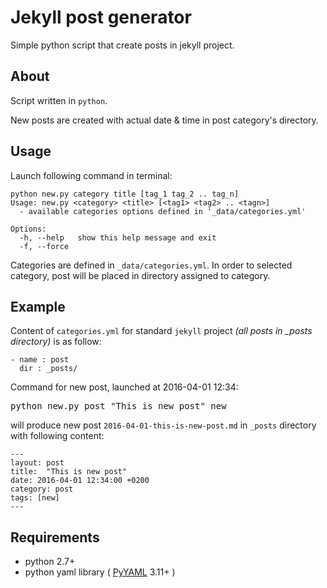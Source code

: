 # Jekyll post generator

Simple python script that create posts in jekyll project.

## About

Script  written in `python`.

New posts are created with actual date & time in post category's directory.

## Usage

Launch following command in terminal:

```
python new.py category title [tag_1 tag_2 .. tag_n]
Usage: new.py <category> <title> [<tag1> <tag2> .. <tagn>]
  - available categories options defined in '_data/categories.yml'

Options:
  -h, --help   show this help message and exit
  -f, --force
```

Categories are defined in `_data/categories.yml`.
In order to selected category, post will be placed in directory assigned to category.

## Example

Content of `categories.yml` for standard `jekyll` project *(all posts in _posts directory)* is as follow:

```
- name : post
  dir : _posts/
```

Command for new post, launched at 2016-04-01 12:34:

<pre>python new.py post "This is new post" new</pre>

will produce new post `2016-04-01-this-is-new-post.md` in `_posts` directory with following content:

```
---
layout: post
title:  "This is new post"
date: 2016-04-01 12:34:00 +0200
category: post
tags: [new]
---
```

## Requirements

* python 2.7+
* python yaml library ( [PyYAML](http://pyyaml.org/wiki/PyYAML) 3.11+ )
